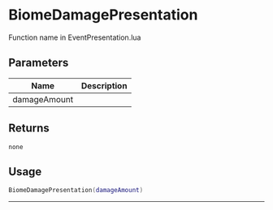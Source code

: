 # BiomeDamagePresentation

Function name in EventPresentation.lua

## Parameters

| Name         | Description |
| ------------ | ----------- |
| damageAmount |             |

## Returns

`none`

## Usage

```lua
BiomeDamagePresentation(damageAmount)
```

---
